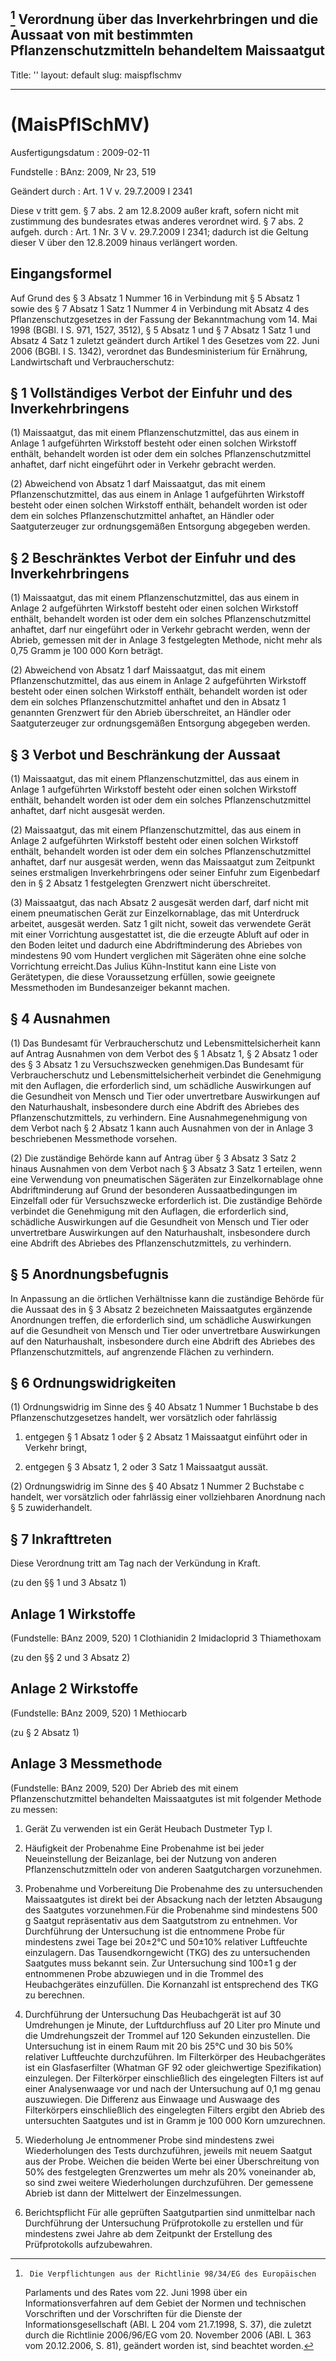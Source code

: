 [^BJNR50230009_01_BJNR502300009]
Verordnung über das Inverkehrbringen und die Aussaat von mit
bestimmten Pflanzenschutzmitteln behandeltem Maissaatgut
---
Title: ''
layout: default
slug: maispflschmv

---

#  (MaisPflSchMV)

Ausfertigungsdatum
:   2009-02-11

Fundstelle
:   BAnz: 2009, Nr 23, 519

Geändert durch
:   Art. 1 V v. 29.7.2009 I 2341

Diese v tritt gem. § 7 abs. 2 am 12.8.2009 außer kraft, sofern nicht mit zustimmung des bundesrates etwas anderes verordnet wird. § 7 abs. 2 aufgeh. durch
:   Art. 1 Nr. 3 V v. 29.7.2009 I 2341; dadurch ist die Geltung dieser V über den 12.8.2009 hinaus verlängert worden.

[^BJNR50230009_01_BJNR502300009]:     Die Verpflichtungen aus der Richtlinie 98/34/EG des Europäischen
    Parlaments und des Rates vom 22. Juni 1998 über ein
    Informationsverfahren auf dem Gebiet der Normen und technischen
    Vorschriften und der Vorschriften für die Dienste der
    Informationsgesellschaft (ABl. L 204 vom 21.7.1998, S. 37), die
    zuletzt durch die Richtlinie 2006/96/EG vom 20. November 2006 (ABl. L
    363 vom 20.12.2006, S. 81), geändert worden ist, sind beachtet worden.


## Eingangsformel

Auf Grund des § 3 Absatz 1 Nummer 16 in Verbindung mit § 5 Absatz 1
sowie des § 7 Absatz 1 Satz 1 Nummer 4 in Verbindung mit Absatz 4 des
Pflanzenschutzgesetzes in der Fassung der Bekanntmachung vom 14. Mai
1998 (BGBl. I S. 971, 1527, 3512), § 5 Absatz 1 und § 7 Absatz 1 Satz
1 und Absatz 4 Satz 1 zuletzt geändert durch Artikel 1 des Gesetzes
vom 22. Juni 2006 (BGBl. I S. 1342), verordnet das Bundesministerium
für Ernährung, Landwirtschaft und Verbraucherschutz:


## § 1 Vollständiges Verbot der Einfuhr und des Inverkehrbringens

(1) Maissaatgut, das mit einem Pflanzenschutzmittel, das aus einem in
Anlage 1 aufgeführten Wirkstoff besteht oder einen solchen Wirkstoff
enthält, behandelt worden ist oder dem ein solches
Pflanzenschutzmittel anhaftet, darf nicht eingeführt oder in Verkehr
gebracht werden.

(2) Abweichend von Absatz 1 darf Maissaatgut, das mit einem
Pflanzenschutzmittel, das aus einem in Anlage 1 aufgeführten Wirkstoff
besteht oder einen solchen Wirkstoff enthält, behandelt worden ist
oder dem ein solches Pflanzenschutzmittel anhaftet, an Händler oder
Saatguterzeuger zur ordnungsgemäßen Entsorgung abgegeben werden.


## § 2 Beschränktes Verbot der Einfuhr und des Inverkehrbringens

(1) Maissaatgut, das mit einem Pflanzenschutzmittel, das aus einem in
Anlage 2 aufgeführten Wirkstoff besteht oder einen solchen Wirkstoff
enthält, behandelt worden ist oder dem ein solches
Pflanzenschutzmittel anhaftet, darf nur eingeführt oder in Verkehr
gebracht werden, wenn der Abrieb, gemessen mit der in Anlage 3
festgelegten Methode, nicht mehr als 0,75 Gramm je 100 000 Korn
beträgt.

(2) Abweichend von Absatz 1 darf Maissaatgut, das mit einem
Pflanzenschutzmittel, das aus einem in Anlage 2 aufgeführten Wirkstoff
besteht oder einen solchen Wirkstoff enthält, behandelt worden ist
oder dem ein solches Pflanzenschutzmittel anhaftet und den in Absatz 1
genannten Grenzwert für den Abrieb überschreitet, an Händler oder
Saatguterzeuger zur ordnungsgemäßen Entsorgung abgegeben werden.


## § 3 Verbot und Beschränkung der Aussaat

(1) Maissaatgut, das mit einem Pflanzenschutzmittel, das aus einem in
Anlage 1 aufgeführten Wirkstoff besteht oder einen solchen Wirkstoff
enthält, behandelt worden ist oder dem ein solches
Pflanzenschutzmittel anhaftet, darf nicht ausgesät werden.

(2) Maissaatgut, das mit einem Pflanzenschutzmittel, das aus einem in
Anlage 2 aufgeführten Wirkstoff besteht oder einen solchen Wirkstoff
enthält, behandelt worden ist oder dem ein solches
Pflanzenschutzmittel anhaftet, darf nur ausgesät werden, wenn das
Maissaatgut zum Zeitpunkt seines erstmaligen Inverkehrbringens oder
seiner Einfuhr zum Eigenbedarf den in § 2 Absatz 1 festgelegten
Grenzwert nicht überschreitet.

(3) Maissaatgut, das nach Absatz 2 ausgesät werden darf, darf nicht
mit einem pneumatischen Gerät zur Einzelkornablage, das mit Unterdruck
arbeitet, ausgesät werden. Satz 1 gilt nicht, soweit das verwendete
Gerät mit einer Vorrichtung ausgestattet ist, die die erzeugte Abluft
auf oder in den Boden leitet und dadurch eine Abdriftminderung des
Abriebes von mindestens 90 vom Hundert verglichen mit Sägeräten ohne
eine solche Vorrichtung erreicht.Das Julius Kühn-Institut kann eine
Liste von Gerätetypen, die diese Voraussetzung erfüllen, sowie
geeignete Messmethoden im Bundesanzeiger bekannt machen.


## § 4 Ausnahmen

(1) Das Bundesamt für Verbraucherschutz und Lebensmittelsicherheit
kann auf Antrag Ausnahmen von dem Verbot des § 1 Absatz 1, § 2 Absatz
1 oder des § 3 Absatz 1 zu Versuchszwecken genehmigen.Das Bundesamt
für Verbraucherschutz und Lebensmittelsicherheit verbindet die
Genehmigung mit den Auflagen, die erforderlich sind, um schädliche
Auswirkungen auf die Gesundheit von Mensch und Tier oder unvertretbare
Auswirkungen auf den Naturhaushalt, insbesondere durch eine Abdrift
des Abriebes des Pflanzenschutzmittels, zu verhindern. Eine
Ausnahmegenehmigung von dem Verbot nach § 2 Absatz 1 kann auch
Ausnahmen von der in Anlage 3 beschriebenen Messmethode vorsehen.

(2) Die zuständige Behörde kann auf Antrag über § 3 Absatz 3 Satz 2
hinaus Ausnahmen von dem Verbot nach § 3 Absatz 3 Satz 1 erteilen,
wenn eine Verwendung von pneumatischen Sägeräten zur Einzelkornablage
ohne Abdriftminderung auf Grund der besonderen Aussaatbedingungen im
Einzelfall oder für Versuchszwecke erforderlich ist. Die zuständige
Behörde verbindet die Genehmigung mit den Auflagen, die erforderlich
sind, schädliche Auswirkungen auf die Gesundheit von Mensch und Tier
oder unvertretbare Auswirkungen auf den Naturhaushalt, insbesondere
durch eine Abdrift des Abriebes des Pflanzenschutzmittels, zu
verhindern.


## § 5 Anordnungsbefugnis

In Anpassung an die örtlichen Verhältnisse kann die zuständige Behörde
für die Aussaat des in § 3 Absatz 2 bezeichneten Maissaatgutes
ergänzende Anordnungen treffen, die erforderlich sind, um schädliche
Auswirkungen auf die Gesundheit von Mensch und Tier oder unvertretbare
Auswirkungen auf den Naturhaushalt, insbesondere durch eine Abdrift
des Abriebes des Pflanzenschutzmittels, auf angrenzende Flächen zu
verhindern.


## § 6 Ordnungswidrigkeiten

(1) Ordnungswidrig im Sinne des § 40 Absatz 1 Nummer 1 Buchstabe b des
Pflanzenschutzgesetzes handelt, wer vorsätzlich oder fahrlässig

1.  entgegen § 1 Absatz 1 oder § 2 Absatz 1 Maissaatgut einführt oder in
    Verkehr bringt,


2.  entgegen § 3 Absatz 1, 2 oder 3 Satz 1 Maissaatgut aussät.




(2) Ordnungswidrig im Sinne des § 40 Absatz 1 Nummer 2 Buchstabe c
handelt, wer vorsätzlich oder fahrlässig einer vollziehbaren Anordnung
nach § 5 zuwiderhandelt.


## § 7 Inkrafttreten

Diese Verordnung tritt am Tag nach der Verkündung in Kraft.

(zu den §§ 1 und 3 Absatz 1)

## Anlage 1 Wirkstoffe

(Fundstelle: BAnz 2009, 520)
1 Clothianidin
2 Imidacloprid
3 Thiamethoxam

(zu den §§ 2 und 3 Absatz 2)

## Anlage 2 Wirkstoffe

(Fundstelle: BAnz 2009, 520)
1 Methiocarb

(zu § 2 Absatz 1)

## Anlage 3 Messmethode

(Fundstelle: BAnz 2009, 520)
Der Abrieb des mit einem Pflanzenschutzmittel behandelten
Maissaatgutes ist mit folgender Methode zu messen:

1.  Gerät
    Zu verwenden ist ein Gerät Heubach Dustmeter Typ I.


2.  Häufigkeit der Probenahme
    Eine Probenahme ist bei jeder Neueinstellung der Beizanlage, bei der
    Nutzung von anderen Pflanzenschutzmitteln oder von anderen
    Saatgutchargen vorzunehmen.


3.  Probenahme und Vorbereitung
    Die Probenahme des zu untersuchenden Maissaatgutes ist direkt bei der
    Absackung nach der letzten Absaugung des Saatgutes vorzunehmen.Für die
    Probenahme sind mindestens 500 g Saatgut repräsentativ aus dem
    Saatgutstrom zu entnehmen.
    Vor Durchführung der Untersuchung ist die entnommene Probe für
    mindestens zwei Tage bei 20±2°C und 50±10% relativer Luftfeuchte
    einzulagern. Das Tausendkorngewicht (TKG) des zu untersuchenden
    Saatgutes muss bekannt sein. Zur Untersuchung sind 100±1 g der
    entnommenen Probe abzuwiegen und in die Trommel des Heubachgerätes
    einzufüllen. Die Kornanzahl ist entsprechend des TKG zu berechnen.


4.  Durchführung der Untersuchung
    Das Heubachgerät ist auf 30 Umdrehungen je Minute, der Luftdurchfluss
    auf 20 Liter pro Minute und die Umdrehungszeit der Trommel auf 120
    Sekunden einzustellen. Die Untersuchung ist in einem Raum mit 20 bis
    25°C und 30 bis 50% relativer Luftfeuchte durchzuführen. Im
    Filterkörper des Heubachgerätes ist ein Glasfaserfilter (Whatman GF 92
    oder gleichwertige Spezifikation) einzulegen. Der Filterkörper
    einschließlich des eingelegten Filters ist auf einer Analysenwaage vor
    und nach der Untersuchung auf 0,1 mg genau auszuwiegen.
    Die Differenz aus Einwaage und Auswaage des Filterkörpers
    einschließlich des eingelegten Filters ergibt den Abrieb des
    untersuchten Saatgutes und ist in Gramm je 100 000 Korn umzurechnen.


5.  Wiederholung
    Je entnommener Probe sind mindestens zwei Wiederholungen des Tests
    durchzuführen, jeweils mit neuem Saatgut aus der Probe. Weichen die
    beiden Werte bei einer Überschreitung von 50% des festgelegten
    Grenzwertes um mehr als 20% voneinander ab, so sind zwei weitere
    Wiederholungen durchzuführen. Der gemessene Abrieb ist dann der
    Mittelwert der Einzelmessungen.


6.  Berichtspflicht
    Für alle geprüften Saatgutpartien sind unmittelbar nach Durchführung
    der Untersuchung Prüfprotokolle zu erstellen und für mindestens zwei
    Jahre ab dem Zeitpunkt der Erstellung des Prüfprotokolls
    aufzubewahren.




